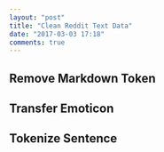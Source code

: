 ```yaml
---
layout: "post"
title: "Clean Reddit Text Data"
date: "2017-03-03 17:18"
comments: true
---
```


## Remove Markdown Token


## Transfer Emoticon

## Tokenize Sentence

